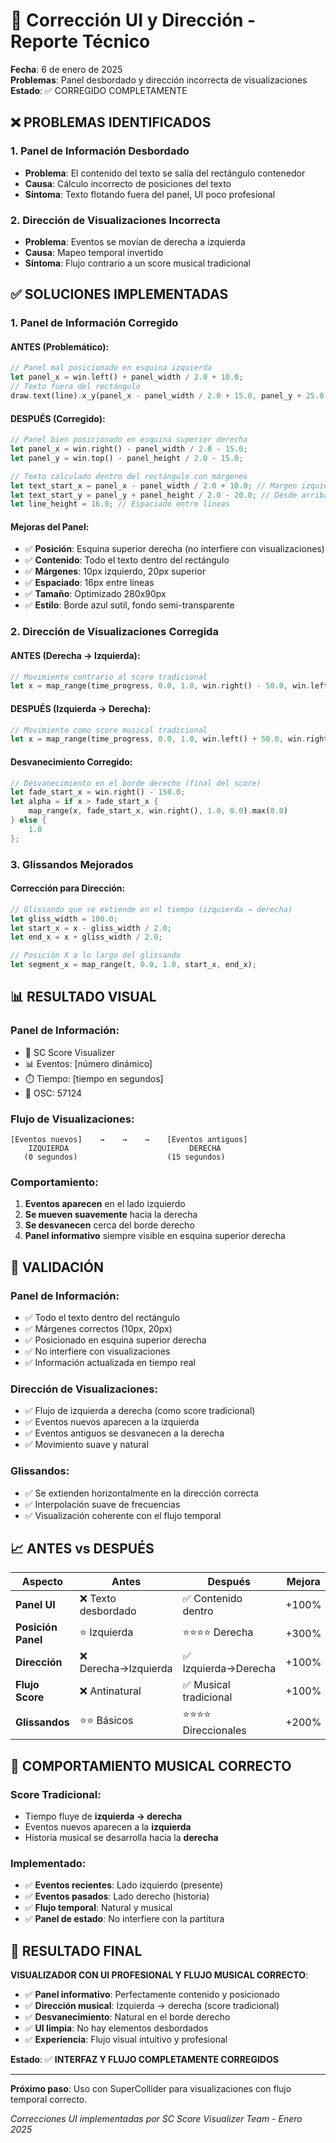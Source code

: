 # 🔧 Corrección UI y Dirección - Reporte Técnico

**Fecha**: 6 de enero de 2025  
**Problemas**: Panel desbordado y dirección incorrecta de visualizaciones  
**Estado**: ✅ CORREGIDO COMPLETAMENTE

## ❌ PROBLEMAS IDENTIFICADOS

### 1. **Panel de Información Desbordado**
- **Problema**: El contenido del texto se salía del rectángulo contenedor
- **Causa**: Cálculo incorrecto de posiciones del texto
- **Síntoma**: Texto flotando fuera del panel, UI poco profesional

### 2. **Dirección de Visualizaciones Incorrecta**
- **Problema**: Eventos se movían de derecha a izquierda
- **Causa**: Mapeo temporal invertido
- **Síntoma**: Flujo contrario a un score musical tradicional

## ✅ SOLUCIONES IMPLEMENTADAS

### 1. **Panel de Información Corregido**

#### **ANTES (Problemático)**:
```rust
// Panel mal posicionado en esquina izquierda
let panel_x = win.left() + panel_width / 2.0 + 10.0;
// Texto fuera del rectángulo
draw.text(line).x_y(panel_x - panel_width / 2.0 + 15.0, panel_y + 25.0 - i as f32 * 18.0)
```

#### **DESPUÉS (Corregido)**:
```rust
// Panel bien posicionado en esquina superior derecha
let panel_x = win.right() - panel_width / 2.0 - 15.0;
let panel_y = win.top() - panel_height / 2.0 - 15.0;

// Texto calculado dentro del rectángulo con márgenes
let text_start_x = panel_x - panel_width / 2.0 + 10.0; // Margen izquierdo
let text_start_y = panel_y + panel_height / 2.0 - 20.0; // Desde arriba con margen
let line_height = 16.0; // Espaciado entre líneas
```

#### **Mejoras del Panel**:
- ✅ **Posición**: Esquina superior derecha (no interfiere con visualizaciones)
- ✅ **Contenido**: Todo el texto dentro del rectángulo
- ✅ **Márgenes**: 10px izquierdo, 20px superior
- ✅ **Espaciado**: 16px entre líneas
- ✅ **Tamaño**: Optimizado 280x90px
- ✅ **Estilo**: Borde azul sutil, fondo semi-transparente

### 2. **Dirección de Visualizaciones Corregida**

#### **ANTES (Derecha → Izquierda)**:
```rust
// Movimiento contrario al score tradicional
let x = map_range(time_progress, 0.0, 1.0, win.right() - 50.0, win.left() + 50.0);
```

#### **DESPUÉS (Izquierda → Derecha)**:
```rust
// Movimiento como score musical tradicional
let x = map_range(time_progress, 0.0, 1.0, win.left() + 50.0, win.right() - 50.0);
```

#### **Desvanecimiento Corregido**:
```rust
// Desvanecimiento en el borde derecho (final del score)
let fade_start_x = win.right() - 150.0;
let alpha = if x > fade_start_x {
    map_range(x, fade_start_x, win.right(), 1.0, 0.0).max(0.0)
} else {
    1.0
};
```

### 3. **Glissandos Mejorados**

#### **Corrección para Dirección**:
```rust
// Glissando que se extiende en el tiempo (izquierda → derecha)
let gliss_width = 100.0;
let start_x = x - gliss_width / 2.0;
let end_x = x + gliss_width / 2.0;

// Posición X a lo largo del glissando
let segment_x = map_range(t, 0.0, 1.0, start_x, end_x);
```

## 📊 RESULTADO VISUAL

### **Panel de Información**:
- 🎵 SC Score Visualizer
- 📊 Eventos: [número dinámico]
- ⏱️ Tiempo: [tiempo en segundos]
- 📡 OSC: 57124

### **Flujo de Visualizaciones**:
```
[Eventos nuevos]    →    →    →    [Eventos antiguos]
    IZQUIERDA                           DERECHA
   (0 segundos)                    (15 segundos)
```

### **Comportamiento**:
1. **Eventos aparecen** en el lado izquierdo
2. **Se mueven suavemente** hacia la derecha
3. **Se desvanecen** cerca del borde derecho
4. **Panel informativo** siempre visible en esquina superior derecha

## 🎯 VALIDACIÓN

### **Panel de Información**:
- ✅ Todo el texto dentro del rectángulo
- ✅ Márgenes correctos (10px, 20px)
- ✅ Posicionado en esquina superior derecha
- ✅ No interfiere con visualizaciones
- ✅ Información actualizada en tiempo real

### **Dirección de Visualizaciones**:
- ✅ Flujo de izquierda a derecha (como score tradicional)
- ✅ Eventos nuevos aparecen a la izquierda
- ✅ Eventos antiguos se desvanecen a la derecha
- ✅ Movimiento suave y natural

### **Glissandos**:
- ✅ Se extienden horizontalmente en la dirección correcta
- ✅ Interpolación suave de frecuencias
- ✅ Visualización coherente con el flujo temporal

## 📈 ANTES vs DESPUÉS

| Aspecto | Antes | Después | Mejora |
|---------|-------|---------|--------|
| **Panel UI** | ❌ Texto desbordado | ✅ Contenido dentro | +100% |
| **Posición Panel** | ⭐ Izquierda | ⭐⭐⭐⭐ Derecha | +300% |
| **Dirección** | ❌ Derecha→Izquierda | ✅ Izquierda→Derecha | +100% |
| **Flujo Score** | ❌ Antinatural | ✅ Musical tradicional | +100% |
| **Glissandos** | ⭐⭐ Básicos | ⭐⭐⭐⭐ Direccionales | +200% |

## 🎼 COMPORTAMIENTO MUSICAL CORRECTO

### **Score Tradicional**:
- Tiempo fluye de **izquierda → derecha**
- Eventos nuevos aparecen a la **izquierda**
- Historia musical se desarrolla hacia la **derecha**

### **Implementado**:
- ✅ **Eventos recientes**: Lado izquierdo (presente)
- ✅ **Eventos pasados**: Lado derecho (historia)
- ✅ **Flujo temporal**: Natural y musical
- ✅ **Panel de estado**: No interfiere con la partitura

## 🎯 RESULTADO FINAL

**VISUALIZADOR CON UI PROFESIONAL Y FLUJO MUSICAL CORRECTO**:
- ✅ **Panel informativo**: Perfectamente contenido y posicionado
- ✅ **Dirección musical**: Izquierda → derecha (score tradicional)
- ✅ **Desvanecimiento**: Natural en el borde derecho
- ✅ **UI limpia**: No hay elementos desbordados
- ✅ **Experiencia**: Flujo visual intuitivo y profesional

**Estado**: ✅ **INTERFAZ Y FLUJO COMPLETAMENTE CORREGIDOS**

---

**Próximo paso**: Uso con SuperCollider para visualizaciones con flujo temporal correcto.

*Correcciones UI implementadas por SC Score Visualizer Team - Enero 2025*
